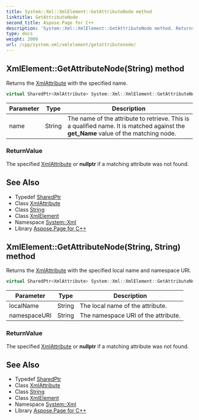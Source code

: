 ```yaml
---
title: System::Xml::XmlElement::GetAttributeNode method
linktitle: GetAttributeNode
second_title: Aspose.Page for C++
description: 'System::Xml::XmlElement::GetAttributeNode method. Returns the XmlAttribute with the specified name in C++.'
type: docs
weight: 2000
url: /cpp/system.xml/xmlelement/getattributenode/
---
```

## XmlElement::GetAttributeNode(String) method


Returns the [XmlAttribute](../../xmlattribute/) with the specified name.

```cpp
virtual SharedPtr<XmlAttribute> System::Xml::XmlElement::GetAttributeNode(String name)
```


| Parameter | Type | Description |
| --- | --- | --- |
| name | String | The name of the attribute to retrieve. This is a qualified name. It is matched against the **get_Name** value of the matching node. |

### ReturnValue

The specified [XmlAttribute](../../xmlattribute/) or **nullptr** if a matching attribute was not found.

## See Also

* Typedef [SharedPtr](../../../system/sharedptr/)
* Class [XmlAttribute](../../xmlattribute/)
* Class [String](../../../system/string/)
* Class [XmlElement](../)
* Namespace [System::Xml](../../)
* Library [Aspose.Page for C++](../../../)
## XmlElement::GetAttributeNode(String, String) method


Returns the [XmlAttribute](../../xmlattribute/) with the specified local name and namespace URI.

```cpp
virtual SharedPtr<XmlAttribute> System::Xml::XmlElement::GetAttributeNode(String localName, String namespaceURI)
```


| Parameter | Type | Description |
| --- | --- | --- |
| localName | String | The local name of the attribute. |
| namespaceURI | String | The namespace URI of the attribute. |

### ReturnValue

The specified [XmlAttribute](../../xmlattribute/) or **nullptr** if a matching attribute was not found.

## See Also

* Typedef [SharedPtr](../../../system/sharedptr/)
* Class [XmlAttribute](../../xmlattribute/)
* Class [String](../../../system/string/)
* Class [XmlElement](../)
* Namespace [System::Xml](../../)
* Library [Aspose.Page for C++](../../../)
